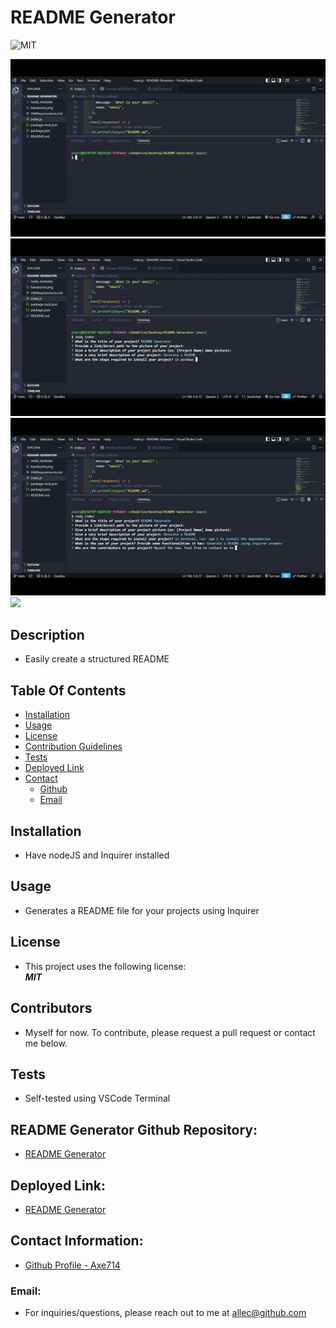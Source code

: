# README Generator

![MIT](https://img.shields.io/badge/License-MIT-blue.svg)

![](./images/gif1.gif)
![](./images/gif2.gif)
![](./images/gif3.gif)
![](./images/gif4.gif)

## Description
- Easily create a structured README

## Table Of Contents
* [Installation](#installation)
* [Usage](#usage)
* [License](#license)
* [Contribution Guidelines](#contribution)
* [Tests](#tests)
* [Deployed Link](#deployed)
* [Contact](#contact)
    * [Github](#github)
    * [Email](#email)

## Installation
- Have nodeJS and Inquirer installed

## Usage
- Generates a README file for your projects using Inquirer

## License
- This project uses the following license:<br>
     ***MIT***


## Contributors
- Myself for now. To contribute, please request a pull request or contact me below.

## Tests
- Self-tested using VSCode Terminal

## README Generator Github Repository: 
- [README Generator](https://github.com/axe714/PasswordGenerator)

## Deployed Link:
- [README Generator](https://github.com/axe714/PasswordGenerator)

## Contact Information:
- [Github Profile - Axe714](https://github.com/axe714)

### Email:
- For inquiries/questions, please reach out to me at allec@github.com